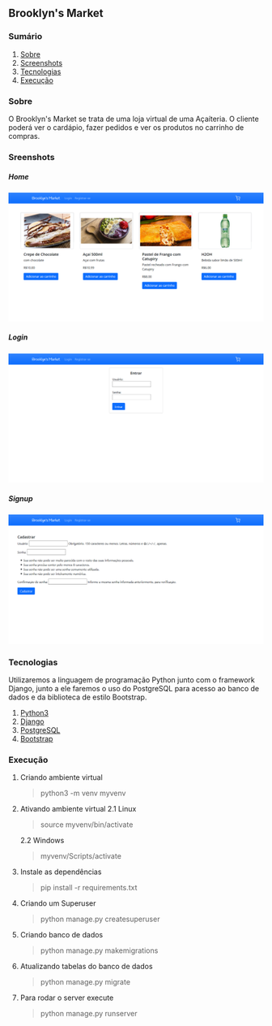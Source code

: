 ## Brooklyn's Market

### Sumário
1. [Sobre](#Sobre)
2. [Screenshots](#Screenshots)
3. [Tecnologias](#Tecnologias)
4. [Execução](#Execução)

### Sobre
O Brooklyn's Market se trata de uma loja virtual de uma Açaíteria. O cliente poderá ver o cardápio, fazer pedidos e ver os produtos no carrinho de compras.

### Sreenshots
##### Home
![Home Page](/screenshots/home.png)

##### Login
![Home Page](/screenshots/login.png)

##### Signup
![Home Page](/screenshots/signup.png)

### Tecnologias
Utilizaremos a linguagem de programação Python junto com o framework Django, junto a ele faremos o uso do PostgreSQL para acesso ao banco de dados e da biblioteca de estilo Bootstrap.

1. [Python3](https://www.python.org/) 
2. [Django](https://www.djangoproject.com/)
3. [PostgreSQL](https://www.postgresql.org/)
4. [Bootstrap](https://getbootstrap.com/)

### Execução

1. Criando ambiente virtual
    > python3 -m venv myvenv

2. Ativando ambiente virtual
    2.1 Linux
    > source myvenv/bin/activate

    2.2 Windows
    > myvenv/Scripts/activate

3. Instale as dependências
    > pip install -r requirements.txt

4. Criando um Superuser
    > python manage.py createsuperuser

5.  Criando banco de dados
    > python manage.py makemigrations

6.  Atualizando tabelas do banco de dados
    > python manage.py migrate

7. Para rodar o server execute
    > python manage.py runserver
